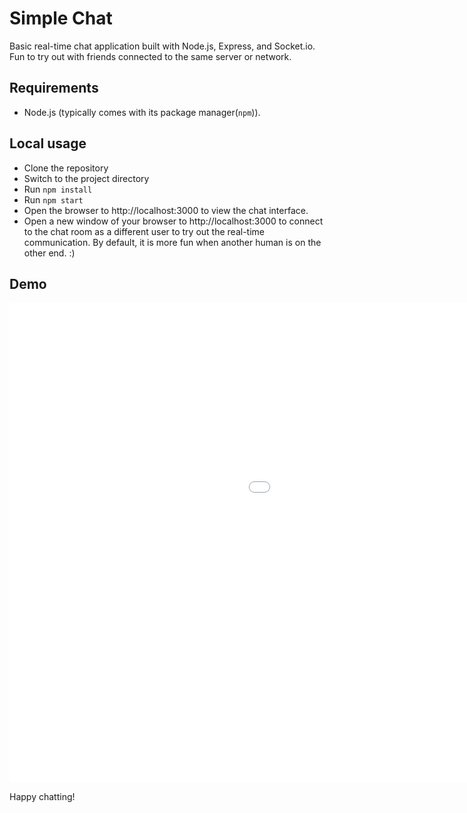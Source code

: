 # Simple Chat
Basic real-time chat application built with Node.js, Express, and Socket.io.
Fun to try out with friends connected to the same server or network.

## Requirements
* Node.js (typically comes with its package manager(`npm`)).
## Local usage
* Clone the repository
* Switch to the project directory
* Run `npm install`
* Run `npm start`
* Open the browser to http://localhost:3000 to view the chat interface.
* Open a new window of your browser to http://localhost:3000 to connect to the chat room as a different user to try out the real-time communication. By default, it is more fun when another human is on the other end. :)

## Demo

<iframe src='//gifs.com/embed/rtc-Eq70lY' frameborder='0' scrolling='no' width='1366px' height='768px' style='-webkit-backface-visibility: hidden;-webkit-transform: scale(1);' ></iframe>

Happy chatting!
